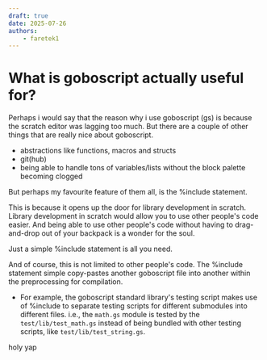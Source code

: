 ```yaml
---
draft: true 
date: 2025-07-26
authors:
    - faretek1
---
```


# What is goboscript actually useful for?
Perhaps i would say that the reason why i use goboscript (gs) is because the scratch editor was lagging too much. But there are a couple of other things that are really nice about goboscript.

- abstractions like functions, macros and structs
- git(hub)
- being able to handle tons of variables/lists without the block palette becoming clogged

But perhaps my favourite feature of them all, is the  %include <path> statement.

This is because it opens up the door for library development in scratch. Library development in scratch would allow you to use other people's code easier. And being able to use other people's code without having to drag-and-drop out of your backpack is a wonder for the soul.

Just a simple  %include <path> statement is all you need.

And of course, this is not limited to other people's code. The  %include statement simple copy-pastes another goboscript file into another within the preprocessing for compilation. 

- For example, the goboscript standard library's testing script makes use of   %include to separate testing scripts for different submodules into different files. i.e., the `math.gs` module is tested by the `test/lib/test_math.gs` instead of being bundled with other testing scripts, like `test/lib/test_string.gs`.

holy yap